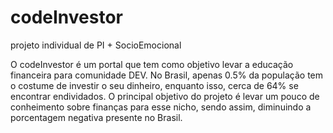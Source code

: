 # codeInvestor
projeto individual de PI + SocioEmocional

O codeInvestor é um portal que tem como objetivo levar a educação financeira para comunidade DEV. No Brasil, apenas 0.5% da população tem o costume de investir o seu dinheiro, enquanto isso, cerca de 64% se encontrar endividados. O principal objetivo do projeto é levar um pouco de conheimento sobre finanças para esse nicho, sendo assim, diminuindo a porcentagem negativa presente no Brasil.
